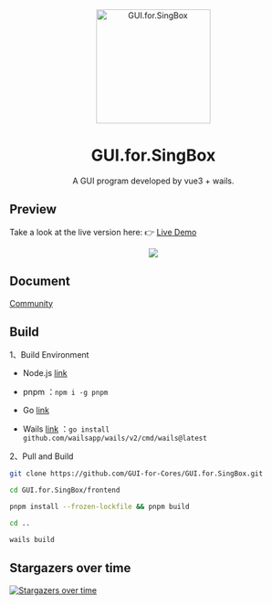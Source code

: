 <div align="center">
  <img src="build/appicon.png" alt="GUI.for.SingBox" width="200">
  <h1>GUI.for.SingBox</h1>
  <p>A GUI program developed by vue3 + wails.</p>
</div>

## Preview

Take a look at the live version here: 👉 <a href="https://gui-for-cores.github.io/guide/gfs/" target="_blank">Live Demo</a>

<div align="center">
  <img src="docs/imgs/light.png">
</div>

## Document

[Community](https://gui-for-cores.github.io/guide/gfs/community)

## Build

1、Build Environment

- Node.js [link](https://nodejs.org/en)

- pnpm ：`npm i -g pnpm`

- Go [link](https://go.dev/)

- Wails [link](https://wails.io/) ：`go install github.com/wailsapp/wails/v2/cmd/wails@latest`

2、Pull and Build

```bash
git clone https://github.com/GUI-for-Cores/GUI.for.SingBox.git

cd GUI.for.SingBox/frontend

pnpm install --frozen-lockfile && pnpm build

cd ..

wails build
```

## Stargazers over time

[![Stargazers over time](https://starchart.cc/GUI-for-Cores/GUI.for.SingBox.svg)](https://starchart.cc/GUI-for-Cores/GUI.for.SingBox)
